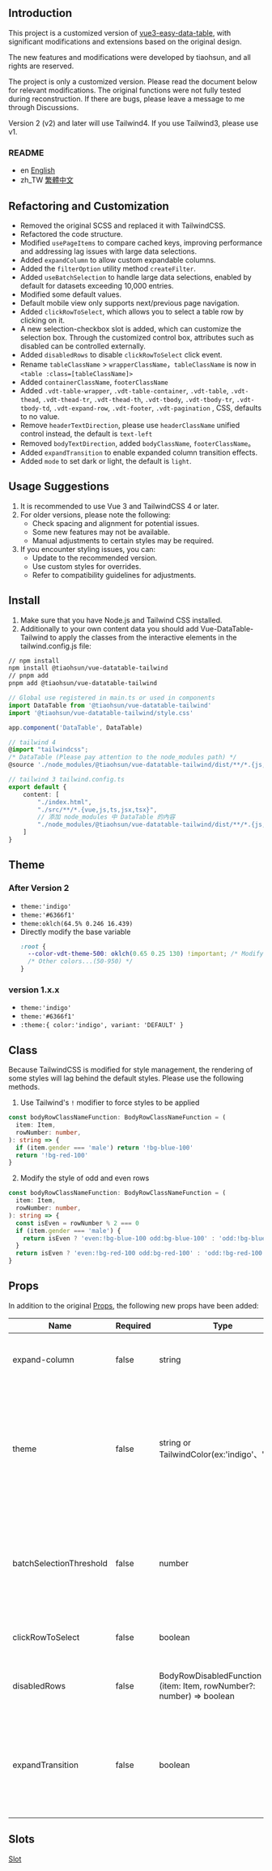 ## Introduction

This project is a customized version of [vue3-easy-data-table](https://github.com/HC200ok/vue3-easy-data-table), with significant modifications and extensions based on the original design.

The new features and modifications were developed by tiaohsun, and all rights are reserved.

The project is only a customized version. Please read the document below for relevant modifications. The original functions were not fully tested during reconstruction. If there are bugs, please leave a message to me through Discussions.

Version 2 (v2) and later will use Tailwind4. If you use Tailwind3, please use v1.

### README

- en [English](README.md)
- zh_TW [繁體中文](README.zh-TW.md)

## Refactoring and Customization

- Removed the original SCSS and replaced it with TailwindCSS.
- Refactored the code structure.
- Modified `usePageItems` to compare cached keys, improving performance and addressing lag issues with large data selections.
- Added `expandColumn` to allow custom expandable columns.
- Added the `filterOption` utility method `createFilter`.
- Added `useBatchSelection` to handle large data selections, enabled by default for datasets exceeding 10,000 entries.
- Modified some default values.
- Default mobile view only supports next/previous page navigation.
- Added `clickRowToSelect`, which allows you to select a table row by clicking on it.
- A new selection-checkbox slot is added, which can customize the selection box. Through the customized control box, attributes such as disabled can be controlled externally.
- Added `disabledRows` to disable `clickRowToSelect` click event.
- Rename `tableClassName` > `wrapperClassName`，`tableClassName` is now in `<table :class=[tableClassName]>`
- Added `containerClassName`, `footerClassName`
- Added `.vdt-table-wrapper`, `.vdt-table-container`, `.vdt-table`, `.vdt-thead`, `.vdt-thead-tr`, `.vdt-thead-th`, `.vdt-tbody`, `.vdt-tbody-tr`, `.vdt-tbody-td`, `.vdt-expand-row`, `.vdt-footer`, `.vdt-pagination` , CSS, defaults to no value.
- Remove `headerTextDirection`, please use `headerClassName` unified control instead, the default is `text-left`
- Removed `bodyTextDirection`, added `bodyClassName`, `footerClassName`。
- Added `expandTransition` to enable expanded column transition effects.
- Added `mode` to set dark or light, the default is `light`.

## Usage Suggestions

1. It is recommended to use Vue 3 and TailwindCSS 4 or later.
2. For older versions, please note the following:
   - Check spacing and alignment for potential issues.
   - Some new features may not be available.
   - Manual adjustments to certain styles may be required.
3. If you encounter styling issues, you can:
   - Update to the recommended version.
   - Use custom styles for overrides.
   - Refer to compatibility guidelines for adjustments.

## Install

1. Make sure that you have Node.js and Tailwind CSS installed.
2. Additionally to your own content data you should add Vue-DataTable-Tailwind to apply the classes from the interactive elements in the tailwind.config.js file:

```bash
// npm install
npm install @tiaohsun/vue-datatable-tailwind
// pnpm add
pnpm add @tiaohsun/vue-datatable-tailwind
```

```Typescript
// Global use registered in main.ts or used in components
import DataTable from '@tiaohsun/vue-datatable-tailwind'
import '@tiaohsun/vue-datatable-tailwind/style.css'

app.component('DataTable', DataTable)
```

```TypeScript
// tailwind 4
@import "tailwindcss";
/* DataTable (Please pay attention to the node_modules path) */
@source './node_modules/@tiaohsun/vue-datatable-tailwind/dist/**/*.{js,vue}';
```

```TypeScript
// tailwind 3 tailwind.config.ts
export default {
    content: [
        "./index.html",
        "./src/**/*.{vue,js,ts,jsx,tsx}",
        // 添加 node_modules 中 DataTable 的內容
        "./node_modules/@tiaohsun/vue-datatable-tailwind/dist/**/*.{js,vue}"
    ]
}
```

## Theme

### After Version 2

- `theme:'indigo'`
- `theme:'#6366f1'`
- `theme:oklch(64.5% 0.246 16.439)`
- Directly modify the base variable
  ```css
  :root {
    --color-vdt-theme-500: oklch(0.65 0.25 130) !important; /* Modify to green */
    /* Other colors...(50-950) */
  }
  ```

### version 1.x.x

- `theme:'indigo'`
- `theme:'#6366f1'`
- `:theme:{ color:'indigo', variant: 'DEFAULT' }`

## Class

Because TailwindCSS is modified for style management, the rendering of some styles will lag behind the default styles. Please use the following methods.

1. Use Tailwind's `!` modifier to force styles to be applied

```typescript
const bodyRowClassNameFunction: BodyRowClassNameFunction = (
  item: Item,
  rowNumber: number,
): string => {
  if (item.gender === 'male') return '!bg-blue-100'
  return '!bg-red-100'
}
```

2. Modify the style of odd and even rows

```typescript
const bodyRowClassNameFunction: BodyRowClassNameFunction = (
  item: Item,
  rowNumber: number,
): string => {
  const isEven = rowNumber % 2 === 0
  if (item.gender === 'male') {
    return isEven ? 'even:!bg-blue-100 odd:bg-blue-100' : 'odd:!bg-blue-100 even:bg-blue-100'
  }
  return isEven ? 'even:!bg-red-100 odd:bg-red-100' : 'odd:!bg-red-100 even:bg-red-100'
}
```

## Props

In addition to the original [Props](https://hc200ok.github.io/vue3-easy-data-table-doc/props/common-props.html), the following new props have been added:

| **Name**                | **Required** | **Type**                                                              | **Default** | **Description**                                                                                            |
| ----------------------- | ------------ | --------------------------------------------------------------------- | ----------- | ---------------------------------------------------------------------------------------------------------- |
| expand-column           | false        | string                                                                | ‘’          | Specifies which column can be expanded.                                                                    |
| theme                   | false        | string or TailwindColor(ex:'indigo'、'rose')                          | 'indigo'    | Replaces `theme-color`. Accepts HEX values like `#42b883`、oklch(After version 2) or Tailwind color names. |
| batchSelectionThreshold | false        | number                                                                | 10,000      | Enables batch selection for datasets exceeding this threshold, with a loading style.                       |
| clickRowToSelect        | false        | boolean                                                               | false       | Click on the column to select the item or not                                                              |
| disabledRows            | false        | BodyRowDisabledFunction = (item: Item, rowNumber?: number) => boolean | false       | Disable specific rows from being selected                                                                  |
| expandTransition        | false        | boolean                                                               | true        | If an extended column is set, the extended column transition effect is enabled by default.                 |

## Slots

[Slot](./docs/api/slot.md)
